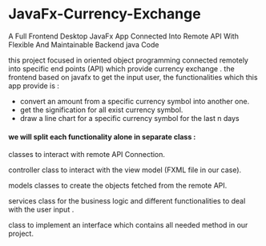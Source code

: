 # JavaFx-Currency-Exchange
 A Full Frontend Desktop JavaFx App Connected Into Remote API With Flexible And Maintainable Backend java Code

this project focused in oriented object programming connected remotely into specific end points (API) which provide currency exchange .
the frontend based on javafx to get the input user, the functionalities which this app provide is :

- convert an amount from a specific currency symbol into another one.
- get the signification for all exist currency symbol.
- draw a line chart for a specific currency symbol for the last n days

#### we will split each functionality alone in separate class :

classes to interact with remote API Connection.

controller class to interact with the view model (FXML file in our case).

models classes to create the objects fetched from the remote API.

services class for the business logic and different functionalities to deal with the user input .

class to implement an interface which contains all needed method in our project.
